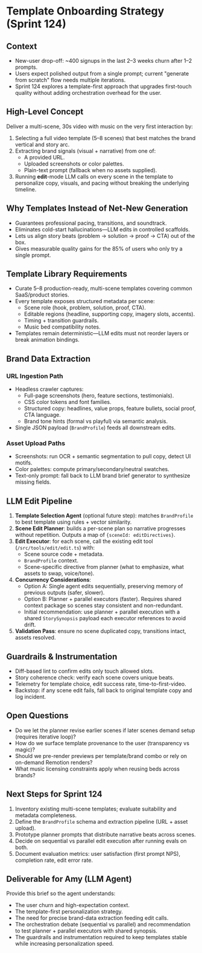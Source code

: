 # Template Onboarding Strategy (Sprint 124)

## Context
- New-user drop-off: ~400 signups in the last 2–3 weeks churn after 1–2 prompts.
- Users expect polished output from a single prompt; current "generate from scratch" flow needs multiple iterations.
- Sprint 124 explores a template-first approach that upgrades first-touch quality without adding orchestration overhead for the user.

## High-Level Concept
Deliver a multi-scene, 30s video with music on the very first interaction by:
1. Selecting a full video template (5–8 scenes) that best matches the brand vertical and story arc.
2. Extracting brand signals (visual + narrative) from one of: 
   - A provided URL.
   - Uploaded screenshots or color palettes.
   - Plain-text prompt (fallback when no assets supplied).
3. Running **edit**-mode LLM calls on every scene in the template to personalize copy, visuals, and pacing without breaking the underlying timeline.

## Why Templates Instead of Net-New Generation
- Guarantees professional pacing, transitions, and soundtrack.
- Eliminates cold-start hallucinations—LLM edits in controlled scaffolds.
- Lets us align story beats (problem → solution → proof → CTA) out of the box.
- Gives measurable quality gains for the 85% of users who only try a single prompt.

## Template Library Requirements
- Curate 5–8 production-ready, multi-scene templates covering common SaaS/product stories.
- Every template exposes structured metadata per scene:
  - Scene role (hook, problem, solution, proof, CTA).
  - Editable regions (headline, supporting copy, imagery slots, accents).
  - Timing + transition guardrails.
  - Music bed compatibility notes.
- Templates remain deterministic—LLM edits must not reorder layers or break animation bindings.

## Brand Data Extraction
### URL Ingestion Path
- Headless crawler captures:
  - Full-page screenshots (hero, feature sections, testimonials).
  - CSS color tokens and font families.
  - Structured copy: headlines, value props, feature bullets, social proof, CTA language.
  - Brand tone hints (formal vs playful) via semantic analysis.
- Single JSON payload (`BrandProfile`) feeds all downstream edits.

### Asset Upload Paths
- Screenshots: run OCR + semantic segmentation to pull copy, detect UI motifs.
- Color palettes: compute primary/secondary/neutral swatches.
- Text-only prompt: fall back to LLM brand brief generator to synthesize missing fields.

## LLM Edit Pipeline
1. **Template Selection Agent** (optional future step): matches `BrandProfile` to best template using rules + vector similarity.
2. **Scene Edit Planner**: builds a per-scene plan so narrative progresses without repetition. Outputs a map of `{sceneId: editDirectives}`.
3. **Edit Executor**: for each scene, call the existing edit tool (`/src/tools/edit/edit.ts`) with:
   - Scene source code + metadata.
   - `BrandProfile` context.
   - Scene-specific directive from planner (what to emphasize, what assets to swap, voice/tone).
4. **Concurrency Considerations**:
   - Option A: Single agent edits sequentially, preserving memory of previous outputs (safer, slower).
   - Option B: Planner + parallel executors (faster). Requires shared context package so scenes stay consistent and non-redundant.
   - Initial recommendation: use planner + parallel execution with a shared `StorySynopsis` payload each executor references to avoid drift.
5. **Validation Pass**: ensure no scene duplicated copy, transitions intact, assets resolved.

## Guardrails & Instrumentation
- Diff-based lint to confirm edits only touch allowed slots.
- Story coherence check: verify each scene covers unique beats.
- Telemetry for template choice, edit success rate, time-to-first-video.
- Backstop: if any scene edit fails, fall back to original template copy and log incident.

## Open Questions
- Do we let the planner revise earlier scenes if later scenes demand setup (requires iterative loop)?
- How do we surface template provenance to the user (transparency vs magic)?
- Should we pre-render previews per template/brand combo or rely on on-demand Remotion renders?
- What music licensing constraints apply when reusing beds across brands?

## Next Steps for Sprint 124
1. Inventory existing multi-scene templates; evaluate suitability and metadata completeness.
2. Define the `BrandProfile` schema and extraction pipeline (URL + asset upload).
3. Prototype planner prompts that distribute narrative beats across scenes.
4. Decide on sequential vs parallel edit execution after running evals on both.
5. Document evaluation metrics: user satisfaction (first prompt NPS), completion rate, edit error rate.

## Deliverable for Amy (LLM Agent)
Provide this brief so the agent understands:
- The user churn and high-expectation context.
- The template-first personalization strategy.
- The need for precise brand-data extraction feeding edit calls.
- The orchestration debate (sequential vs parallel) and recommendation to test planner + parallel executors with shared synopsis.
- The guardrails and instrumentation required to keep templates stable while increasing personalization speed.

